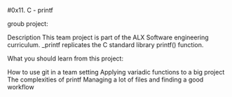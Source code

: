 #0x11. C - printf

groub project:

Description
This team project is part of the ALX Software engineering curriculum.
_printf replicates the C standard library printf() function.

What you should learn from this project:

How to use git in a team setting
Applying variadic functions to a big project
The complexities of printf
Managing a lot of files and finding a good workflow
